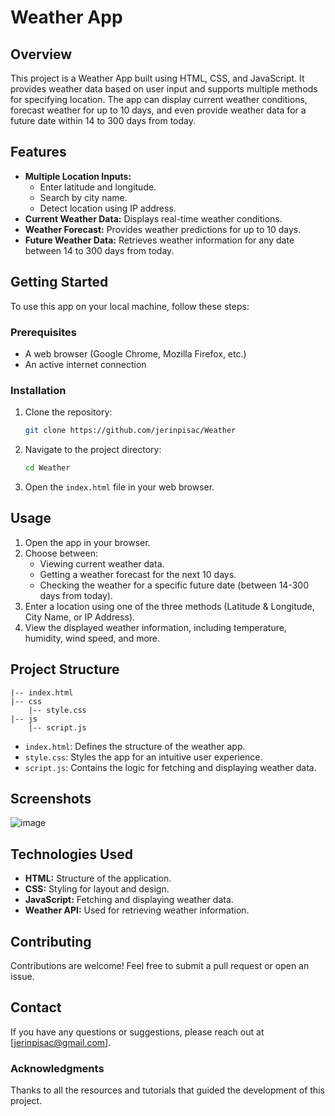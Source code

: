 # Weather App

## Overview
This project is a Weather App built using HTML, CSS, and JavaScript. It provides weather data based on user input and supports multiple methods for specifying location. The app can display current weather conditions, forecast weather for up to 10 days, and even provide weather data for a future date within 14 to 300 days from today.

## Features
- **Multiple Location Inputs:**
  - Enter latitude and longitude.
  - Search by city name.
  - Detect location using IP address.
- **Current Weather Data:** Displays real-time weather conditions.
- **Weather Forecast:** Provides weather predictions for up to 10 days.
- **Future Weather Data:** Retrieves weather information for any date between 14 to 300 days from today.

## Getting Started
To use this app on your local machine, follow these steps:

### Prerequisites
- A web browser (Google Chrome, Mozilla Firefox, etc.)
- An active internet connection

### Installation
1. Clone the repository:
   ```bash
   git clone https://github.com/jerinpisac/Weather
   ```
2. Navigate to the project directory:
   ```bash
   cd Weather
   ```
3. Open the `index.html` file in your web browser.

## Usage
1. Open the app in your browser.
2. Choose between:
   - Viewing current weather data.
   - Getting a weather forecast for the next 10 days.
   - Checking the weather for a specific future date (between 14-300 days from today).
3. Enter a location using one of the three methods (Latitude & Longitude, City Name, or IP Address).
4. View the displayed weather information, including temperature, humidity, wind speed, and more.

## Project Structure
```
|-- index.html
|-- css
    |-- style.css
|-- js
    |-- script.js
```
- `index.html`: Defines the structure of the weather app.
- `style.css`: Styles the app for an intuitive user experience.
- `script.js`: Contains the logic for fetching and displaying weather data.

## Screenshots
![image](https://github.com/user-attachments/assets/acd81c2d-4c59-4461-8ff8-a027c1a5838e)


## Technologies Used
- **HTML:** Structure of the application.
- **CSS:** Styling for layout and design.
- **JavaScript:** Fetching and displaying weather data.
- **Weather API:** Used for retrieving weather information.

## Contributing
Contributions are welcome! Feel free to submit a pull request or open an issue.

## Contact
If you have any questions or suggestions, please reach out at [jerinpisac@gmail.com].

### Acknowledgments
Thanks to all the resources and tutorials that guided the development of this project.

